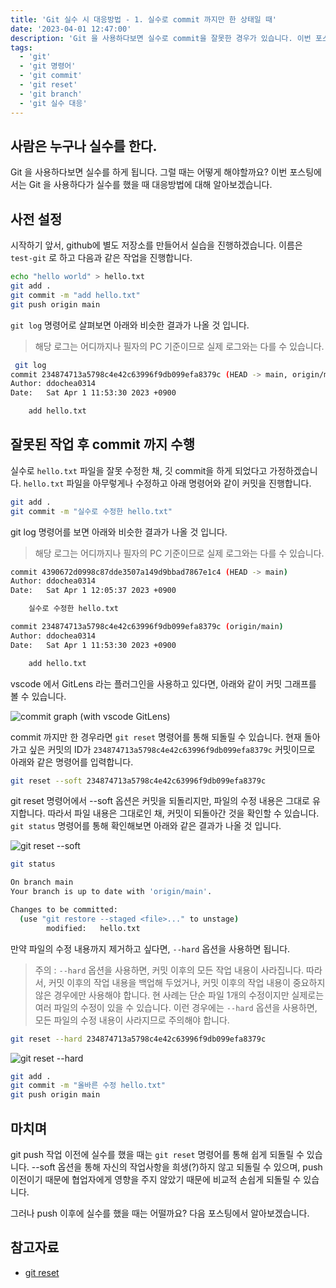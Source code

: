 ```yaml
---
title: 'Git 실수 시 대응방법 - 1. 실수로 commit 까지만 한 상태일 때'
date: '2023-04-01 12:47:00'
description: 'Git 을 사용하다보면 실수로 commit을 잘못한 경우가 있습니다. 이번 포스팅에서는 Git 을 사용하다가 실수를 했을 때 대응방법에 대해 알아보겠습니다.'
tags:
  - 'git'
  - 'git 명령어'
  - 'git commit'
  - 'git reset'
  - 'git branch'
  - 'git 실수 대응'
---
```


## 사람은 누구나 실수를 한다.

Git 을 사용하다보면 실수를 하게 됩니다. 그럴 때는 어떻게 해야할까요? 이번 포스팅에서는 Git 을 사용하다가 실수를 했을 때 대응방법에 대해 알아보겠습니다.

## 사전 설정

시작하기 앞서, github에 별도 저장소를 만들어서 실습을 진행하겠습니다. 이름은 `test-git` 로 하고 다음과 같은 작업을 진행합니다.

```bash
echo "hello world" > hello.txt
git add .
git commit -m "add hello.txt"
git push origin main
```

`git log` 명령어로 살펴보면 아래와 비슷한 결과가 나올 것 입니다.

> 해당 로그는 어디까지나 필자의 PC 기준이므로 실제 로그와는 다를 수 있습니다.

```bash
 git log
commit 234874713a5798c4e42c63996f9db099efa8379c (HEAD -> main, origin/main)
Author: ddochea0314
Date:   Sat Apr 1 11:53:30 2023 +0900

    add hello.txt
```

## 잘못된 작업 후 commit 까지 수행

실수로 `hello.txt` 파일을 잘못 수정한 채, 깃 commit을 하게 되었다고 가정하겠습니다.
`hello.txt` 파일을 아무렇게나 수정하고 아래 명령어와 같이 커밋을 진행합니다.

```bash
git add .
git commit -m "실수로 수정한 hello.txt"
```

git log 명령어를 보면 아래와 비슷한 결과가 나올 것 입니다.

> 해당 로그는 어디까지나 필자의 PC 기준이므로 실제 로그와는 다를 수 있습니다.

```bash
commit 4390672d0998c87dde3507a149d9bbad7867e1c4 (HEAD -> main)
Author: ddochea0314
Date:   Sat Apr 1 12:05:37 2023 +0900

    실수로 수정한 hello.txt

commit 234874713a5798c4e42c63996f9db099efa8379c (origin/main)
Author: ddochea0314
Date:   Sat Apr 1 11:53:30 2023 +0900

    add hello.txt
```

vscode 에서 GitLens 라는 플러그인을 사용하고 있다면, 아래와 같이 커밋 그래프를 볼 수 있습니다.

![commit graph (with vscode GitLens)](/assets/images/git-%EC%8B%A4%EC%88%98%EC%8B%9C-%EB%8C%80%EC%9D%91%EB%B0%A9%EB%B2%95-1_1.webp)

commit 까지만 한 경우라면 `git reset` 명령어를 통해 되돌릴 수 있습니다. 현재 돌아가고 싶은 커밋의 ID가 `234874713a5798c4e42c63996f9db099efa8379c` 커밋이므로 아래와 같은 명령어를 입력합니다.

```bash
git reset --soft 234874713a5798c4e42c63996f9db099efa8379c
```

git reset 명령어에서 --soft 옵션은 커밋을 되돌리지만, 파일의 수정 내용은 그대로 유지합니다. 따라서 파일 내용은 그대로인 채, 커밋이 되돌아간 것을 확인할 수 있습니다. `git status` 명령어를 통해 확인해보면 아래와 같은 결과가 나올 것 입니다.

![git reset --soft](/assets/images/git-%EC%8B%A4%EC%88%98%EC%8B%9C-%EB%8C%80%EC%9D%91%EB%B0%A9%EB%B2%95-1_2.webp)

```bash
git status

On branch main
Your branch is up to date with 'origin/main'.

Changes to be committed:
  (use "git restore --staged <file>..." to unstage)
        modified:   hello.txt
```

만약 파일의 수정 내용까지 제거하고 싶다면, `--hard` 옵션을 사용하면 됩니다.

> 주의 : `--hard` 옵션을 사용하면, 커밋 이후의 모든 작업 내용이 사라집니다. 따라서, 커밋 이후의 작업 내용을 백업해 두었거나, 커밋 이후의 작업 내용이 중요하지 않은 경우에만 사용해야 합니다. 현 사례는 단순 파일 1개의 수정이지만 실제로는 여러 파일의 수정이 있을 수 있습니다. 이런 경우에는 `--hard` 옵션을 사용하면, 모든 파일의 수정 내용이 사라지므로 주의해야 합니다.

```bash
git reset --hard 234874713a5798c4e42c63996f9db099efa8379c
```

![git reset --hard](/assets/images/git-%EC%8B%A4%EC%88%98%EC%8B%9C-%EB%8C%80%EC%9D%91%EB%B0%A9%EB%B2%95-1_3.webp)

```bash
git add .
git commit -m "올바른 수정 hello.txt"
git push origin main
```

## 마치며

git push 작업 이전에 실수를 했을 때는 `git reset` 명령어를 통해 쉽게 되돌릴 수 있습니다.
--soft 옵션을 통해 자신의 작업사항을 희생(?)하지 않고 되돌릴 수 있으며, push 이전이기 때문에 협업자에게 영향을 주지 않았기 때문에 비교적 손쉽게 되돌릴 수 있습니다.

그러나 push 이후에 실수를 했을 때는 어떨까요? 다음 포스팅에서 알아보겠습니다.

## 참고자료

- [git reset](https://git-scm.com/docs/git-reset)
